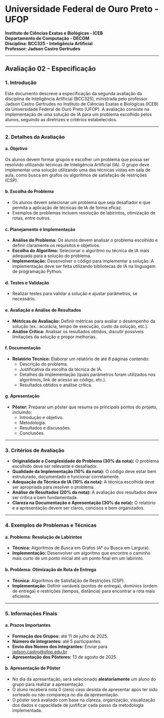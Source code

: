 # Universidade Federal de Ouro Preto - UFOP

**Instituto de Ciências Exatas e Biológicas - ICEB**  
**Departamento de Computação - DECOM**  
**Disciplina: BCC325 - Inteligência Artificial**  
**Professor: Jadson Castro Gertrudes**

---

## Avaliação 02 - Especificação

### 1. Introdução
Este documento descreve a especificação da segunda avaliação da disciplina de Inteligência Artificial (BCC325), ministrada pelo professor Jadson Castro Gertrudes no Instituto de Ciências Exatas e Biológicas (ICEB) da Universidade Federal de Ouro Preto (UFOP). A avaliação consiste na implementação de uma solução de IA para um problema escolhido pelos alunos, seguindo as diretrizes e critérios estabelecidos.

---

### 2. Detalhes da Avaliação

#### a. Objetivo
Os alunos devem formar grupos e escolher um problema que possa ser resolvido utilizando técnicas de Inteligência Artificial (IA). O grupo deve implementar uma solução utilizando uma das técnicas vistas em sala de aula, como busca em grafos ou algoritmos de satisfação de restrições (CSP).

#### b. Escolha do Problema
- Os alunos devem selecionar um problema que seja desafiador e que permita a aplicação de técnicas de IA de forma eficaz.
- Exemplos de problemas incluem resolução de labirintos, otimização de rotas, entre outros.

#### c. Planejamento e Implementação
- **Análise do Problema:** Os alunos devem analisar o problema escolhido e definir claramente os requisitos e objetivos.
- **Escolha do Algoritmo:** Selecionar o algoritmo ou técnica de IA mais adequada para a solução do problema.
- **Implementação:** Desenvolver o código para implementar a solução. A implementação deve ser feita utilizando bibliotecas de IA na linguagem de programação Python.

#### d. Testes e Validação
- Realizar testes para validar a solução e ajustar parâmetros, se necessário.

#### e. Avaliação e Análise de Resultados
- **Métricas de Avaliação:** Definir métricas para avaliar o desempenho da solução (ex.: acurácia, tempo de execução, custo da solução, etc.).
- **Análise Crítica:** Analisar os resultados obtidos, discutir possíveis limitações da solução e propor melhorias.

#### f. Documentação
- **Relatório Técnico:** Elaborar um relatório de até 8 páginas contendo:
  - Descrição do problema.
  - Justificativa da escolha da técnica de IA.
  - Detalhes da implementação (quais parâmetros foram utilizados nos algoritmos, link de acesso ao código, etc.).
  - Resultados obtidos e análise crítica.

#### g. Apresentação
- **Pôster:** Preparar um pôster que resuma os principais pontos do projeto, incluindo:
  - Introdução e objetivo.
  - Metodologia.
  - Resultados e discussões.
  - Conclusões.

---

### 3. Critérios de Avaliação
- **Originalidade e Complexidade do Problema (30% da nota):** O problema escolhido deve ser relevante e desafiador.
- **Qualidade da Implementação (10% da nota):** O código deve estar bem estruturado, documentado e funcionar corretamente.
- **Adequação da Técnica de IA (10% da nota):** A técnica escolhida deve ser apropriada para resolver o problema.
- **Análise de Resultados (20% da nota):** A avaliação dos resultados deve ser crítica e bem fundamentada.
- **Clareza na Documentação e Apresentação (30% da nota):** O relatório e a apresentação devem ser claros, concisos e bem organizados.

---

### 4. Exemplos de Problemas e Técnicas

#### a. Problema: Resolução de Labirintos
- **Técnica:** Algoritmos de Busca em Grafos (A* ou Busca em Largura).
- **Implementação:** Desenvolver um algoritmo que encontre o caminho mais curto de um ponto inicial até um ponto final em um labirinto.

#### b. Problema: Otimização de Rota de Entrega
- **Técnica:** Algoritmos de Satisfação de Restrições (CSP).
- **Implementação:** Definir variáveis (pontos de entrega), domínios (ordem de entrega) e restrições (tempos, distância) para encontrar a rota mais eficiente.

---

### 5. Informações Finais

#### a. Prazos Importantes
- **Formação dos Grupos:** até 11 de julho de 2025.
- **Número de Integrantes:** até 5 participantes.
- **Envio dos Nomes dos Integrantes:** Enviar para jadson.castro@ufop.edu.br
- **Apresentação dos Pôsteres:** 13 de agosto de 2025.

#### b. Apresentação de Pôster
- No dia da apresentação, será selecionado **aleatoriamente** um aluno do grupo para realizar a apresentação.
- O aluno receberá nota 0 (zero) caso desista de apresentar após ter sido sorteado ou não compareça no dia da apresentação.
- O pôster será avaliado com base na clareza, organização, visualização dos dados e capacidade de justificar cada passo da metodologia implementada.